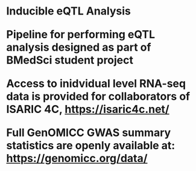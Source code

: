 <h1>Inducible eQTL Analysis

Pipeline for performing eQTL analysis designed as part of BMedSci student project

Access to inidvidual level RNA-seq data is provided for collaborators of ISARIC 4C, https://isaric4c.net/ 

Full GenOMICC GWAS summary statistics are openly available at: https://genomicc.org/data/
